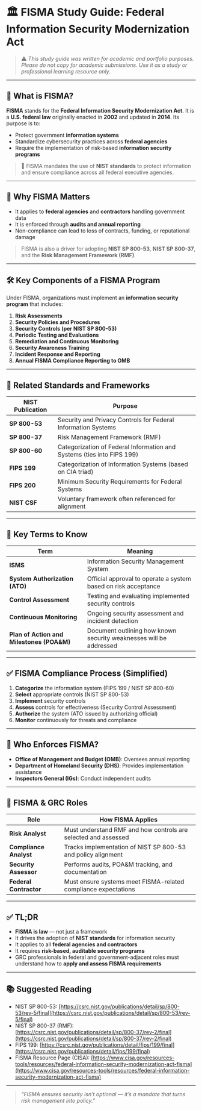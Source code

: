 # 🏛️ FISMA Study Guide: Federal Information Security Modernization Act

> ⚠️ _This study guide was written for academic and portfolio purposes. Please do not copy for academic submissions. Use it as a study or professional learning resource only._

---

## 🧾 What is FISMA?

**FISMA** stands for the **Federal Information Security Modernization Act**. It is a **U.S. federal law** originally enacted in **2002** and updated in **2014**. Its purpose is to:

- Protect government **information systems**
- Standardize cybersecurity practices across **federal agencies**
- Require the implementation of risk-based **information security programs**

> 🔑 FISMA mandates the use of **NIST standards** to protect information and ensure compliance across all federal executive agencies.

---

## 🧠 Why FISMA Matters

- It applies to **federal agencies** and **contractors** handling government data
- It is enforced through **audits and annual reporting**
- Non-compliance can lead to loss of contracts, funding, or reputational damage

> FISMA is also a driver for adopting **NIST SP 800-53**, **NIST SP 800-37**, and the **Risk Management Framework (RMF)**.

---

## 🛠 Key Components of a FISMA Program

Under FISMA, organizations must implement an **information security program** that includes:

1. **Risk Assessments**
2. **Security Policies and Procedures**
3. **Security Controls (per NIST SP 800-53)**
4. **Periodic Testing and Evaluations**
5. **Remediation and Continuous Monitoring**
6. **Security Awareness Training**
7. **Incident Response and Reporting**
8. **Annual FISMA Compliance Reporting to OMB**

---

## 📑 Related Standards and Frameworks

| NIST Publication        | Purpose |
|------------------------|---------|
| **SP 800-53**          | Security and Privacy Controls for Federal Information Systems  
| **SP 800-37**          | Risk Management Framework (RMF)  
| **SP 800-60**          | Categorization of Federal Information and Systems (ties into FIPS 199)  
| **FIPS 199**           | Categorization of Information Systems (based on CIA triad)  
| **FIPS 200**           | Minimum Security Requirements for Federal Systems  
| **NIST CSF**           | Voluntary framework often referenced for alignment  

---

## 🔎 Key Terms to Know

| Term | Meaning |
|------|---------|
| **ISMS** | Information Security Management System  
| **System Authorization (ATO)** | Official approval to operate a system based on risk acceptance  
| **Control Assessment** | Testing and evaluating implemented security controls  
| **Continuous Monitoring** | Ongoing security assessment and incident detection  
| **Plan of Action and Milestones (POA&M)** | Document outlining how known security weaknesses will be addressed  

---

## ✅ FISMA Compliance Process (Simplified)

1. **Categorize** the information system (FIPS 199 / NIST SP 800-60)  
2. **Select** appropriate controls (NIST SP 800-53)  
3. **Implement** security controls  
4. **Assess** controls for effectiveness (Security Control Assessment)  
5. **Authorize** the system (ATO issued by authorizing official)  
6. **Monitor** continuously for threats and compliance

---

## 🧭 Who Enforces FISMA?

- **Office of Management and Budget (OMB)**: Oversees annual reporting  
- **Department of Homeland Security (DHS)**: Provides implementation assistance  
- **Inspectors General (IGs)**: Conduct independent audits

---

## 📌 FISMA & GRC Roles

| Role | How FISMA Applies |
|------|-------------------|
| **Risk Analyst** | Must understand RMF and how controls are selected and assessed  
| **Compliance Analyst** | Tracks implementation of NIST SP 800-53 and policy alignment  
| **Security Assessor** | Performs audits, POA&M tracking, and documentation  
| **Federal Contractor** | Must ensure systems meet FISMA-related compliance expectations  

---

## ✅ TL;DR

- **FISMA is law** — not just a framework  
- It drives the adoption of **NIST standards** for information security  
- It applies to all **federal agencies and contractors**  
- It requires **risk-based, auditable security programs**  
- GRC professionals in federal and government-adjacent roles must understand how to **apply and assess FISMA requirements**

---

## 📚 Suggested Reading

- NIST SP 800-53: [https://csrc.nist.gov/publications/detail/sp/800-53/rev-5/final](https://csrc.nist.gov/publications/detail/sp/800-53/rev-5/final)  
- NIST SP 800-37 (RMF): [https://csrc.nist.gov/publications/detail/sp/800-37/rev-2/final](https://csrc.nist.gov/publications/detail/sp/800-37/rev-2/final)  
- FIPS 199: [https://csrc.nist.gov/publications/detail/fips/199/final](https://csrc.nist.gov/publications/detail/fips/199/final)  
- FISMA Resource Page (CISA): [https://www.cisa.gov/resources-tools/resources/federal-information-security-modernization-act-fisma](https://www.cisa.gov/resources-tools/resources/federal-information-security-modernization-act-fisma)

---

> _“FISMA ensures security isn’t optional — it’s a mandate that turns risk management into policy.”_
